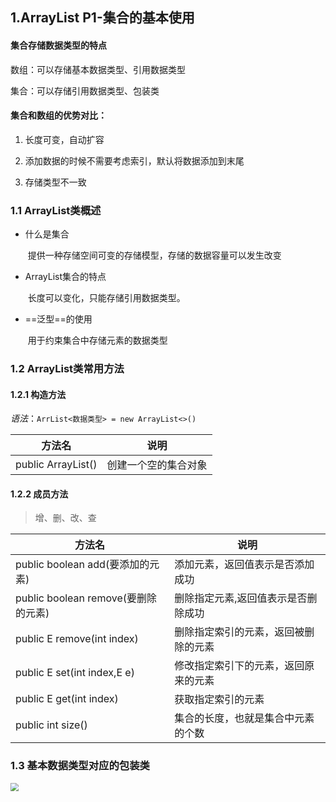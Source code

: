 ## 1.ArrayList P1-集合的基本使用

#### 集合存储数据类型的特点

数组：可以存储基本数据类型、引用数据类型

集合：可以存储引用数据类型、包装类

#### 集合和数组的优势对比：

1. 长度可变，自动扩容
2. 添加数据的时候不需要考虑索引，默认将数据添加到末尾


3. 存储类型不一致

### 1.1 ArrayList类概述

- 什么是集合

  ​	提供一种存储空间可变的存储模型，存储的数据容量可以发生改变

- ArrayList集合的特点

  ​	长度可以变化，只能存储引用数据类型。

- ==泛型==的使用

  ​	用于约束集合中存储元素的数据类型

### 1.2 ArrayList类常用方法

#### 1.2.1 构造方法

*语法*：`ArrList<数据类型> = new ArrayList<>()`

| 方法名             | 说明                 |
| ------------------ | -------------------- |
| public ArrayList() | 创建一个空的集合对象 |

#### 1.2.2 成员方法

> 增、删、改、查

| 方法名                              | 说明                                 |
| ----------------------------------- | ------------------------------------ |
| public boolean add(要添加的元素)    | 添加元素，返回值表示是否添加成功     |
| public boolean remove(要删除的元素) | 删除指定元素,返回值表示是否删除成功  |
| public E remove(int index)          | 删除指定索引的元素，返回被删除的元素 |
| public E set(int index,E e)         | 修改指定索引下的元素，返回原来的元素 |
| public E get(int index)             | 获取指定索引的元素                   |
| public int size()                   | 集合的长度，也就是集合中元素的个数   |

### 1.3 基本数据类型对应的包装类

<img src="../img/day 11/包装类.png" style="zoom: 80%;" />






